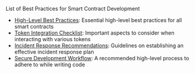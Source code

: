 List of Best Practices for Smart Contract Development

- [High-Level Best Practices](./guidelines.md): Essential high-level best practices for all smart contracts
- [Token Integration Checklist](./token_integration.md): Important aspects to consider when interacting with various tokens
- [Incident Response Recommendations](./incident_response.md): Guidelines on establishing an effective incident response plan
- [Secure Development Workflow](./workflow.md): A recommended high-level process to adhere to while writing code
